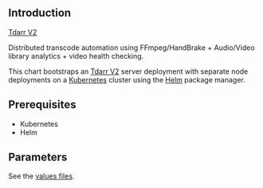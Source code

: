 ## Introduction

[Tdarr V2](https://github.com/HaveAGitGat/Tdarr)

Distributed transcode automation using FFmpeg/HandBrake + Audio/Video library analytics + video health checking.

This chart bootstraps an [Tdarr V2](https://github.com/HaveAGitGat/Tdarr) server deployment with separate node deployments on a [Kubernetes](https://kubernetes.io) cluster using the [Helm](https://helm.sh) package manager.

## Prerequisites

- Kubernetes
- Helm

## Parameters

See the [values files](values.yaml).
